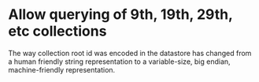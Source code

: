 # Allow querying of 9th, 19th, 29th, etc collections

The way collection root id was encoded in the datastore has changed from a human friendly string representation to a variable-size, big endian, machine-friendly representation.
